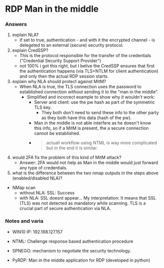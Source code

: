 # RDP Man in the middle

### Answers
1. explain NLA?
    - if set to true, authentication - and with it the encrypted channel -  is delegeted to an external (secure) security protocol.
2. explain CredSSP?
    - This is the protocol responsible for the transfer of the credentials ("Credential Security Support Provider")
    - not 100% i got this right, but I belive the CredSSP ensures that first the authentication happens (via TLS+NTLM for client authentication) and only then the actual RDP session starts.
3. explain why NLA should protect against MitM?
    - When NLA is true, the TLS connection uses the password to established connection without sending it to the "man in the middle". 
        - Simplified and incorrect example to show why it wouldn't work: 
            - Server and client: use the pw hash as part of the symmetric TLS key. 
                - They both don't need to send these info to the other party as they both have this data (hash of the pw).
            - Man in the middle is not able interfere as he doesn't know this info, so if a MitM is present, the a secure connection cannot be established. 
            - > actuall workflow using NTML is way more complicated but in the end it is similar.
4. would 2FA fix the problem of this kind of MitM attack?
    - Answer: 2FA would not help as Man in the middle would just forward any type of credentials. 
5. what is the difference between the two nmap outputs in the steps above (enabled/disabled NLA)?
- NMap scan
    - without NLA: SSL: Success
    - with NLA: SSL doesnt appear...
My interpretation: It means that SSL (TLS) was not detected as mandatory while scanning. TLS is a crucial part of secure authentication via NLA.



### Notes and varia

- WIN10 IP:  192.168.127.157

- NTML: Challenge response based authentication procedure
- SPNEGO: mechanism to negotiate the security technology. 
- PyRDP: Man in the middle application for RDP (developed in python)